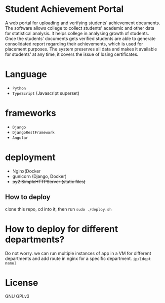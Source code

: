 # Student Achievement Portal

A web portal for uploading and verifying students' achievement documents. The software allows college to collect students' academic and other data for statistical analysis. It helps college in analysing growth of students. Once the students' documents gets verified students are able to generate consolidated report regarding their achievements, which is used for placement purposes. The system preserves all data and makes it available for students' at any time, it covers the issue of losing certificates.

# Language 
 - `Python` 
 - `TypeScript` (Javascript superset)

# frameworks
 - `Django`
 - `DjangoRestFramework`
 - `Angular`

# deployment
 - Nginx(Docker
 - gunicorn (Django, Docker)
 - <s>py2 SimpleHTTPServer (static files)</s>

## How to deploy
clone this repo, cd into it, then run `sudo ./deploy.sh`

# How to deploy for different departments?
Do not worry. we can run multiple instances of app in a VM for different departments and add route in nginx for a specific department. `ip/[dept name]`


# License

GNU GPLv3